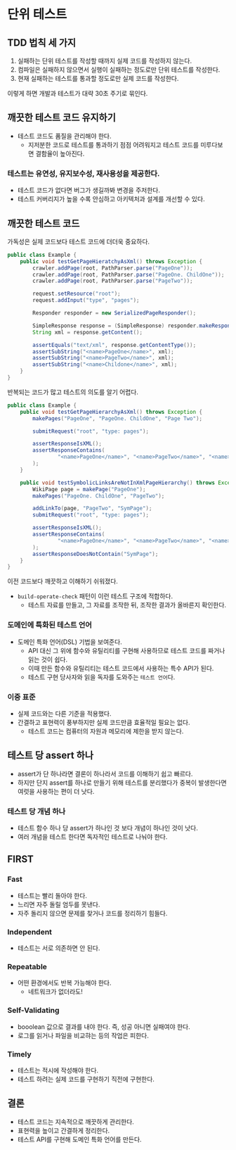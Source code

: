 # 단위 테스트

## TDD 법칙 세 가지

1. 실패하는 단위 테스트를 작성할 때까지 실제 코드를 작성하지 않는다.
2. 컴파일은 실패하지 않으면서 실행이 실패하는 정도로만 단위 테스트를 작성한다.
3. 현재 실패하는 테스트를 통과할 정도로만 실제 코드를 작성한다.

이렇게 하면 개발과 테스트가 대략 30초 주기로 묶인다.

## 깨끗한 테스트 코드 유지하기

- 테스트 코드도 품질을 관리해야 한다.
    - 지저분한 코드로 테스트를 통과하기 점점 어려워지고 테스트 코드를 미루다보면 결함율이 높아진다.

### 테스트는 유연성, 유지보수성, 재사용성을 제공한다.

- 테스트 코드가 없다면 버그가 생길까봐 변경을 주저한다.
- 테스트 커버리지가 높을 수록 안심하고 아키텍처과 설계를 개선할 수 있다.

## 깨끗한 테스트 코드

가독성은 실제 코드보다 테스트 코드에 더더욱 중요하다.

```java
public class Example {
    public void testGetPageHieratchyAsXml() throws Exception {
        crawler.addPage(root, PathParser.parse("PageOne"));
        crawler.addPage(root, PathParser.parse("PageOne. ChildOne"));
        crawler.addPage(root, PathParser.parse("PageTwo"));

        request.setResource("root");
        request.addInput("type", "pages");

        Responder responder = new SerializedPageResponder();

        SimpleResponse response = (SimpleResponse) responder.makeResponse(new FitNesseContext(root), request);
        String xml = response.getContent();

        assertEquals("text/xml", response.getContentType());
        assertSubString("<name>PageOne</name>", xml);
        assertSubString("<name>PageTwo</name>", xml);
        assertSubString("<name>Childone</name>", xml);
    }
}
```

반복되는 코드가 많고 테스트의 의도를 알기 어렵다.

```java
public class Example {
    public void testGetPageHierarchyAsXml() throws Exception {
        makePages("PageOne", "PageOne. ChildOne", "Page Two");

        submitRequest("root", "type: pages");

        assertResponseIsXML();
        assertResponseContains(
                "<name>PageOne</name>", "<name>PageTwo</name>", "<name>ChildOne</name>"
        );
    }

    public void testSymbolicLinksAreNotInXmlPageHierarchy() throws Exception {
        WikiPage page = makePage("PageOne");
        makePages("PageOne. ChildOne", "PageTwo");

        addLinkTo(page, "PageTwo", "SymPage");
        submitRequest("root", "type: pages");

        assertResponseIsXML();
        assertResponseContains(
                "<name>PageOne</name>", "<name>PageTwo</name>", "<name>Childone</names"
        );
        assertResponseDoesNotContain("SymPage");
    }
}
```

이전 코드보다 깨끗하고 이해하기 쉬워졌다.

- `build-operate-check` 패턴이 이런 테스트 구조에 적합하다.
    - 테스트 자료를 만들고, 그 자료를 조작한 뒤, 조작한 결과가 올바른지 확인한다.

### 도메인에 특화된 테스트 언어

- 도메인 특화 언어(DSL) 기법을 보여준다.
    - API 대신 그 위에 함수와 유틸리티를 구현해 사용하므로 테스트 코드를 짜거나 읽는 것이 쉽다.
    - 이때 만든 함수와 유틸리티는 테스트 코드에서 사용하는 특수 API가 된다.
    - 테스트 구현 당사자와 읽을 독자를 도와주는 `테스트 언어`다.

### 이중 표준

- 실제 코드와는 다른 기준을 적용했다.
- 간결하고 표현력이 풍부하지만 실제 코드만큼 효율적일 필요는 없다.
    - 테스트 코드는 컴퓨터의 자원과 메모리에 제한을 받지 않는다.
  
## 테스트 당 assert 하나

- assert가 단 하나라면 결론이 하나라서 코드를 이해하기 쉽고 빠르다.
- 하지만 단지 assert를 하나로 만들기 위해 테스트를 분리했다가 중복이 발생한다면 여럿을 사용하는 편이 더 낫다.

### 테스트 당 개념 하나

- 테스트 함수 하나 당 assert가 하나인 것 보다 개념이 하나인 것이 낫다.
- 여러 개념을 테스트 한다면 독자적인 테스트로 나눠야 한다.

## FIRST

### Fast

- 테스트는 빨리 돌아야 한다.
- 느리면 자주 돌릴 엄두를 못낸다.
- 자주 돌리지 않으면 문제를 찾거나 코드를 정리하기 힘들다.

### Independent

- 테스트는 서로 의존하면 안 된다.

### Repeatable

- 어떤 환경에서도 반복 가능해야 한다.
  - 네트워크가 없더라도!
  
### Self-Validating

- booolean 값으로 결과를 내야 한다. 즉, 성공 아니면 실패여야 한다.
- 로그를 읽거나 파일을 비교햐는 등의 작업은 피한다.

### Timely

- 테스트는 적시에 작성해야 한다.
- 테스트 하려는 실제 코드를 구현하기 직전에 구현한다.

## 결론

- 테스트 코드는 지속적으로 깨끗하게 관리한다.
- 표현력을 높이고 간결하게 정리한다.
- 테스트 API를 구현해 도메인 특화 언어를 만든다.